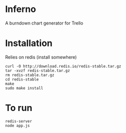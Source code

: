 Inferno
=======

A burndown chart generator for Trello

Installation
============
Relies on redis (install somewhere)
```
curl -O http://download.redis.io/redis-stable.tar.gz
tar -xvzf redis-stable.tar.gz
rm redis-stable.tar.gz
cd redis-stable
make
sudo make install
```

To run
======
```
redis-server
node app.js
```